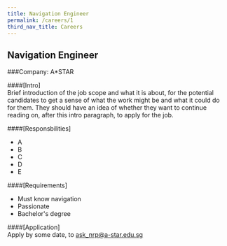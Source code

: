 ```yaml
---
title: Navigation Engineer
permalink: /careers/1
third_nav_title: Careers
---
```

## Navigation Engineer
###Company: A*STAR
  
####[Intro]  
Brief introduction of the job scope and what it is about, for the potential candidates to get a sense of what the work might be and what it could do for them. They should have an idea of whether they want to continue reading on, after this intro paragraph, to apply for the job.  
  
####[Responsbilities]
- A
- B
- C
- D
- E

####[Requirements]
- Must know navigation
- Passionate
- Bachelor's degree

####[Application]  
Apply by some date, to ask_nrp@a-star.edu.sg